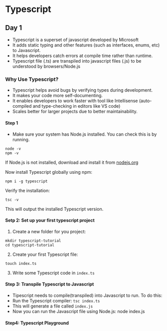 # Typescript

## Day 1
- Typescript is a superset of javascript developed by Microsoft
- It adds static typing and other features (such as interfaces, enums, etc) to Javascript.
- It helps developers catch errors at compile time rather than runtime.
- Typescript file (.ts) are transpiled into javascript files (.js) to be understood by browsers/Node.js

### Why Use Typescript?
- Typescript helps avoid bugs by verifying types during development.
- It makes your code more self-documenting.
- It enables developers to work faster with tool like Intellisense (auto-compiled and type-checking in editors like VS code)
- Scales better for larger projects due to better maintainability.

#### Step 1
* Make sure your system has Node.js installed. You can check this is by running.
```
node -v
npm -v
```
If Node.js is not installed, download and install it from [nodejs.org](https://nodejs.org/en)

Now install Typescript globally using npm:
```
npm i -g typescript
```
Verify the installation:
```
tsc -v
```
This will output the installed Typescript version.

#### Setp 2: Set up your first typescript project
1. Create a new folder for you project:
```
mkdir typescript-tutorial
cd typescript-tutorial
```
2. Create your first Typescript file:
```
touch index.ts
```
3. Write some Typescript code in `index.ts`

#### Step 3: Transpile Typescript to Javascript
- Tipescript needs to compile(transpiled) into Javascript to run. To do this:
- Run the Typescript compiler: `tsc index.ts`
- This will generate a file called `index.js`
- Now you can run the Javascript file using Node.js: node index.js

#### Step4: Typescript Playground






